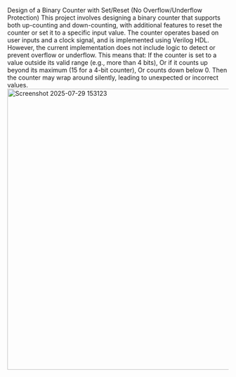Design of a Binary Counter with Set/Reset (No Overflow/Underflow Protection)
This project involves designing a binary counter that supports both up-counting and down-counting, with additional features to reset the counter or set it to a specific input value. The counter operates based on user inputs and a clock signal, and is implemented using Verilog HDL.
However, the current implementation does not include logic to detect or prevent overflow or underflow. This means that:
If the counter is set to a value outside its valid range (e.g., more than 4 bits),
Or if it counts up beyond its maximum (15 for a 4-bit counter),
Or counts down below 0.
Then the counter may wrap around silently, leading to unexpected or incorrect values.
<img width="1504" height="638" alt="Screenshot 2025-07-29 153123" src="https://github.com/user-attachments/assets/dab2cbb8-8e53-4f53-93af-2aefccad315f" />
